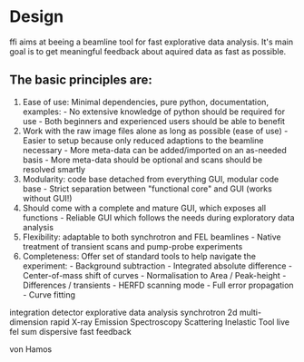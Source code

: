 # Design   
ffi aims at beeing a beamline tool for fast explorative data analysis.
It's main goal is to get meaningful feedback about aquired data as fast as
possible.

## The basic principles are:

1.   Ease of use: Minimal dependencies, pure python, documentation, examples:
    -   No extensive knowledge of python should be required for use
    -   Both beginners and experienced users should be able to benefit
2.   Work with the raw image files alone as long as possible (ease of use)
    -   Easier to setup because only reduced adaptions to the beamline necessary
    -   More meta-data can be added/imported on an as-needed basis
    -   More meta-data should be optional and scans should be resolved smartly
4.   Modularity: code base detached from everything GUI, modular code base
    -   Strict separation between "functional core" and GUI (works without GUI!)
5.   Should come with a complete and mature GUI, which exposes all functions
    -   Reliable GUI which follows the needs during exploratory data analysis
6.   Flexibility: adaptable to both synchrotron and FEL beamlines
    -   Native treatment of transient scans and pump-probe experiments
7.   Completeness: Offer set of standard tools to help navigate the experiment:
    -   Background subtraction
    -   Integrated absolute difference
    -   Center-of-mass shift of curves
    -   Normalisation to Area / Peak-height
    -   Differences / transients
    -   HERFD scanning mode
    -   Full error propagation
    -   Curve fitting

integration
detector
explorative
data
analysis
synchrotron
2d
multi-dimension
rapid
X-ray
Emission
Spectroscopy
Scattering
Inelastic
Tool
live
fel
sum
dispersive
fast
feedback

von Hamos
